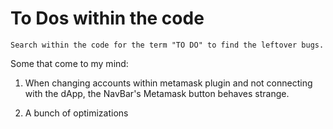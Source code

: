 # To Dos within the code

```
Search within the code for the term "TO DO" to find the leftover bugs.
```

Some that come to my mind:

1. When changing accounts within metamask plugin and not connecting with the dApp, the NavBar's Metamask
button behaves strange.

2. A bunch of optimizations